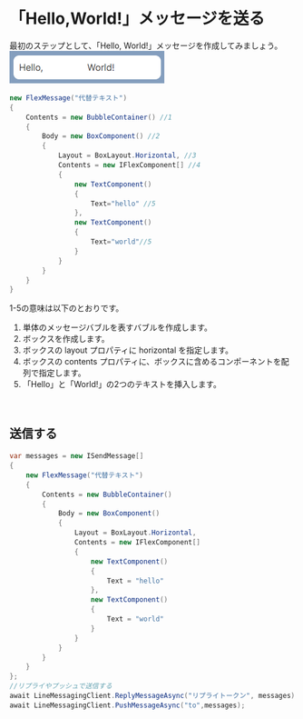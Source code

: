# 「Hello,World!」メッセージを送る
最初のステップとして、「Hello, World!」メッセージを作成してみましょう。  
![HelloWorld!](https://github.com/rikupin1105/LineMessagingApi/blob/main/doc/IMG/Flex_1.png?raw=true)
```cs
new FlexMessage("代替テキスト")
{
    Contents = new BubbleContainer() //1
    {
        Body = new BoxComponent() //2
        {
            Layout = BoxLayout.Horizontal, //3
            Contents = new IFlexComponent[] //4
            {
                new TextComponent()
                {
                    Text="hello" //5
                },
                new TextComponent()
                {
                    Text="world"//5
                }
            }
        }
    }
}
```
1-5の意味は以下のとおりです。
1. 単体のメッセージバブルを表すバブルを作成します。
2. ボックスを作成します。
3. ボックスの layout プロパティに horizontal を指定します。
4. ボックスの contents プロパティに、ボックスに含めるコンポーネントを配列で指定します。
5. 「Hello」と「World!」の2つのテキストを挿入します。

<br>

## 送信する
```cs
var messages = new ISendMessage[]
{
    new FlexMessage("代替テキスト")
    {
        Contents = new BubbleContainer()
        {
            Body = new BoxComponent()
            {
                Layout = BoxLayout.Horizontal,
                Contents = new IFlexComponent[]
                {
                    new TextComponent()
                    {
                        Text = "hello"
                    },
                    new TextComponent()
                    {
                        Text = "world"
                    }
                }
            }
        }
    }
};
//リプライやプッシュで送信する
await LineMessagingClient.ReplyMessageAsync("リプライトークン", messages);
await LineMessagingClient.PushMessageAsync("to",messages);
```
